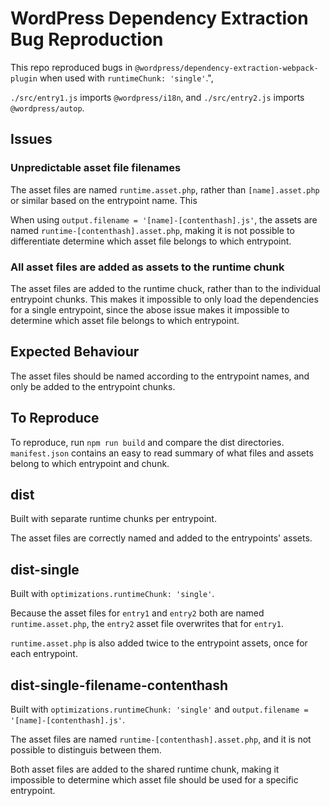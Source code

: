 # WordPress Dependency Extraction Bug Reproduction

This repo reproduced bugs in `@wordpress/dependency-extraction-webpack-plugin` when used with `runtimeChunk: 'single'`.",

`./src/entry1.js` imports `@wordpress/i18n`, and `./src/entry2.js` imports `@wordpress/autop`.

## Issues

### Unpredictable asset file filenames

The asset files are named `runtime.asset.php`, rather than `[name].asset.php` or similar based on the entrypoint name. This 

When using `output.filename = '[name]-[contenthash].js'`, the assets are named `runtime-[contenthash].asset.php`, making it is not possible to differentiate determine which asset file belongs to which entrypoint.

### All asset files are added as assets to the runtime chunk

The asset files are added to the runtime chuck, rather than to the individual entrypoint chunks. This makes it impossible to only load the dependencies for a single entrypoint, since the abose issue makes it impossible to determine which asset file belongs to which entrypoint.

## Expected Behaviour

The asset files should be named according to the entrypoint names, and only be added to the entrypoint chunks.

## To Reproduce

To reproduce, run `npm run build` and compare the dist directories. `manifest.json` contains an easy to read summary of what files and assets belong to which entrypoint and chunk.

## dist

Built with separate runtime chunks per entrypoint.

The asset files are correctly named and added to the entrypoints' assets.

## dist-single

Built with `optimizations.runtimeChunk: 'single'`.

Because the asset files for `entry1` and `entry2` both are named `runtime.asset.php`, the `entry2` asset file overwrites that for `entry1`.

`runtime.asset.php` is also added twice to the entrypoint assets, once for each entrypoint.

## dist-single-filename-contenthash

Built with `optimizations.runtimeChunk: 'single'` and `output.filename = '[name]-[contenthash].js'`.

The asset files are named `runtime-[contenthash].asset.php`, and it is not possible to distinguis between them.

Both asset files are added to the shared runtime chunk, making it impossible to determine which asset file should be used for a specific entrypoint.

